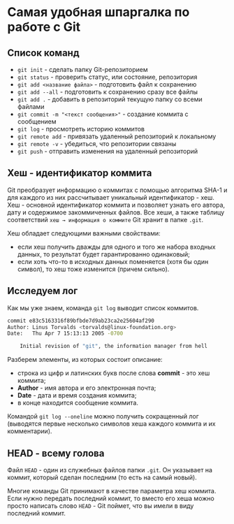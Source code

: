 # Самая удобная шпаргалка по работе с Git
## Список команд
- `git init` - сделать папку Git-репозиторием
- `git status` - проверить статус, или состояние, репозитория
- `git add <название файла>` - подготовить файл к сохранению
- `git add --all` - подготовить к сохранению сразу все файлы
- `git add .` - добавить в репозиторий текущую папку со всеми файлами
- `git commit -m "<текст сообщения>"` - создание коммита с сообщением
- `git log` - просмотреть историю коммитов
- `git remote add` - привязать удаленный репозиторий к локальному
- `git remote -v` - убедиться, что репозитории связаны
- `git push` - отправить изменения на удаленный репозиторий

## Хеш - идентификатор коммита
Git преобразует информацию о коммитах с помощью алгоритма SHA-1 и для каждого из них рассчитывает уникальный идентификатор - хеш.
Хеш - основной идентификатор коммита и позволяет узнать его автора, дату и содержимое закоммиченных файлов.
Все хеши, а также таблицу соответствий `хеш → информация о коммите` Git хранит в папке `.git`.

Хеш обладает следующими важными свойствами:
- если хеш получить дважды для одного и того же набора входных данных, то результат будет гарантированно одинаковый;
- если хоть что-то в исходных данных поменяется (хотя бы один символ), то хеш тоже изменится (причем сильно).

## Исследуем лог
Как мы уже знаем, команда `git log` выводит список коммитов.

```bash
commit e83c5163316f89bfbde7d9ab23ca2e25604af290
Author: Linus Torvalds <torvalds@linux-foundation.org>
Date:   Thu Apr 7 15:13:13 2005 -0700

    Initial revision of "git", the information manager from hell
```

Разберем элементы, из которых состоит описание:
- строка из цифр и латинских букв после слова __commit__ - это хеш коммита;
- __Author__ - имя автора и его электронная почта;
- __Date__ - дата и время создания коммита;
- в конце находится сообщение коммита.

Командой `git log --oneline` можно получить сокращенный лог (выводятся первые несколько символов хеша каждого коммита и их комментарии).

## HEAD - всему голова

Файл `HEAD` - один из служебных файлов папки `.git`. Он указывает на коммит, который сделан последним (то есть на самый новый).

Многие команды Git принимают в качестве параметра хеш коммита. Если нужно передать последний коммит, то вместо его хеша можно просто написать слово `HEAD` - Git поймет, что вы имели в виду последний коммит.
